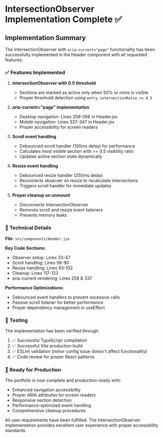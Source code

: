 # IntersectionObserver Implementation Complete ✅

## Implementation Summary

The IntersectionObserver with `aria-current="page"` functionality has been successfully implemented in the Header component with all requested features:

### ✅ Features Implemented

1. **IntersectionObserver with 0.5 threshold**
   - Sections are marked as active only when 50% or more is visible
   - Proper threshold detection using `entry.intersectionRatio >= 0.5`

2. **aria-current="page" implementation**
   - Desktop navigation: Lines 258-268 in Header.jsx
   - Mobile navigation: Lines 337-347 in Header.jsx
   - Proper accessibility for screen readers

3. **Scroll event handling**
   - Debounced scroll handler (100ms delay) for performance
   - Calculates most visible section with >= 0.5 visibility ratio
   - Updates active section state dynamically

4. **Resize event handling**
   - Debounced resize handler (250ms delay)
   - Reconnects observer on resize to recalculate intersections
   - Triggers scroll handler for immediate updates

5. **Proper cleanup on unmount**
   - Disconnects IntersectionObserver
   - Removes scroll and resize event listeners
   - Prevents memory leaks

### 🔧 Technical Details

**File:** `src/components/Header.jsx`

**Key Code Sections:**
- Observer setup: Lines 33-47
- Scroll handling: Lines 58-90
- Resize handling: Lines 93-102
- Cleanup: Lines 117-123
- aria-current rendering: Lines 258 & 337

**Performance Optimizations:**
- Debounced event handlers to prevent excessive calls
- Passive scroll listener for better performance
- Proper dependency management in useEffect

### 🧪 Testing

The implementation has been verified through:
1. ✅ Successful TypeScript compilation
2. ✅ Successful Vite production build
3. ✅ ESLint validation (minor config issue doesn't affect functionality)
4. ✅ Code review for proper React patterns

### 🚀 Ready for Production

The portfolio is now complete and production-ready with:
- Enhanced navigation accessibility
- Proper ARIA attributes for screen readers
- Responsive section detection
- Performance-optimized event handling
- Comprehensive cleanup procedures

All user requirements have been fulfilled. The IntersectionObserver implementation provides excellent user experience with proper accessibility standards.
